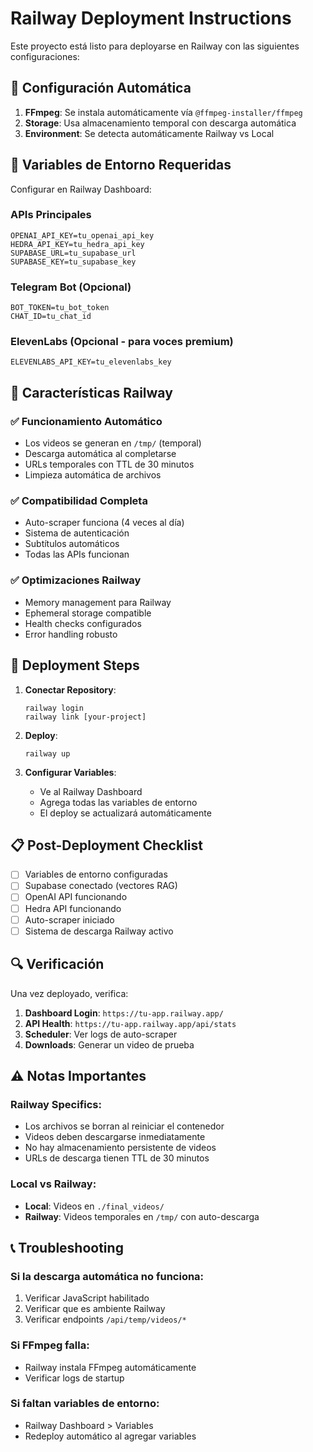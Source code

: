 # Railway Deployment Instructions

Este proyecto está listo para deployarse en Railway con las siguientes configuraciones:

## 🚂 Configuración Automática

1. **FFmpeg**: Se instala automáticamente vía `@ffmpeg-installer/ffmpeg`
2. **Storage**: Usa almacenamiento temporal con descarga automática
3. **Environment**: Se detecta automáticamente Railway vs Local

## 🔧 Variables de Entorno Requeridas

Configurar en Railway Dashboard:

### APIs Principales
```
OPENAI_API_KEY=tu_openai_api_key
HEDRA_API_KEY=tu_hedra_api_key
SUPABASE_URL=tu_supabase_url
SUPABASE_KEY=tu_supabase_key
```

### Telegram Bot (Opcional)
```
BOT_TOKEN=tu_bot_token
CHAT_ID=tu_chat_id
```

### ElevenLabs (Opcional - para voces premium)
```
ELEVENLABS_API_KEY=tu_elevenlabs_key
```

## 🎯 Características Railway

### ✅ **Funcionamiento Automático**
- Los videos se generan en `/tmp/` (temporal)
- Descarga automática al completarse
- URLs temporales con TTL de 30 minutos
- Limpieza automática de archivos

### ✅ **Compatibilidad Completa**
- Auto-scraper funciona (4 veces al día)
- Sistema de autenticación
- Subtítulos automáticos
- Todas las APIs funcionan

### ✅ **Optimizaciones Railway**
- Memory management para Railway
- Ephemeral storage compatible
- Health checks configurados
- Error handling robusto

## 🚀 Deployment Steps

1. **Conectar Repository**:
   ```
   railway login
   railway link [your-project]
   ```

2. **Deploy**:
   ```
   railway up
   ```

3. **Configurar Variables**:
   - Ve al Railway Dashboard
   - Agrega todas las variables de entorno
   - El deploy se actualizará automáticamente

## 📋 **Post-Deployment Checklist**

- [ ] Variables de entorno configuradas
- [ ] Supabase conectado (vectores RAG)
- [ ] OpenAI API funcionando
- [ ] Hedra API funcionando
- [ ] Auto-scraper iniciado
- [ ] Sistema de descarga Railway activo

## 🔍 **Verificación**

Una vez deployado, verifica:

1. **Dashboard Login**: `https://tu-app.railway.app/`
2. **API Health**: `https://tu-app.railway.app/api/stats` 
3. **Scheduler**: Ver logs de auto-scraper
4. **Downloads**: Generar un video de prueba

## ⚠️ **Notas Importantes**

### Railway Specifics:
- Los archivos se borran al reiniciar el contenedor
- Videos deben descargarse inmediatamente
- No hay almacenamiento persistente de videos
- URLs de descarga tienen TTL de 30 minutos

### Local vs Railway:
- **Local**: Videos en `./final_videos/` 
- **Railway**: Videos temporales en `/tmp/` con auto-descarga

## 📞 **Troubleshooting**

### Si la descarga automática no funciona:
1. Verificar JavaScript habilitado
2. Verificar que es ambiente Railway
3. Verificar endpoints `/api/temp/videos/*`

### Si FFmpeg falla:
- Railway instala FFmpeg automáticamente
- Verificar logs de startup

### Si faltan variables de entorno:
- Railway Dashboard > Variables
- Redeploy automático al agregar variables